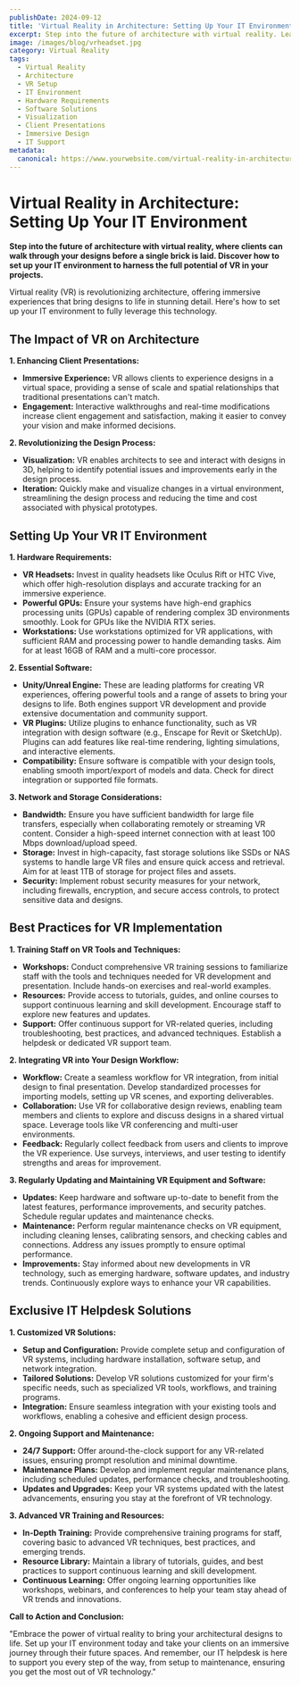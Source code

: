 ```yaml
---
publishDate: 2024-09-12
title: 'Virtual Reality in Architecture: Setting Up Your IT Environment'
excerpt: Step into the future of architecture with virtual reality. Learn how to set up your IT environment to harness the full potential of VR in your projects.
image: /images/blog/vrheadset.jpg
category: Virtual Reality
tags:
  - Virtual Reality
  - Architecture
  - VR Setup
  - IT Environment
  - Hardware Requirements
  - Software Solutions
  - Visualization
  - Client Presentations
  - Immersive Design
  - IT Support
metadata:
  canonical: https://www.yourwebsite.com/virtual-reality-in-architecture-setting-up-your-it-environment
---
```


# Virtual Reality in Architecture: Setting Up Your IT Environment

**Step into the future of architecture with virtual reality, where clients can walk through your designs before a single brick is laid. Discover how to set up your IT environment to harness the full potential of VR in your projects.**

Virtual reality (VR) is revolutionizing architecture, offering immersive experiences that bring designs to life in stunning detail. Here's how to set up your IT environment to fully leverage this technology.

## The Impact of VR on Architecture

**1. Enhancing Client Presentations:**

- **Immersive Experience:** VR allows clients to experience designs in a virtual space, providing a sense of scale and spatial relationships that traditional presentations can't match.
- **Engagement:** Interactive walkthroughs and real-time modifications increase client engagement and satisfaction, making it easier to convey your vision and make informed decisions.

**2. Revolutionizing the Design Process:**

- **Visualization:** VR enables architects to see and interact with designs in 3D, helping to identify potential issues and improvements early in the design process.
- **Iteration:** Quickly make and visualize changes in a virtual environment, streamlining the design process and reducing the time and cost associated with physical prototypes.

## Setting Up Your VR IT Environment

**1. Hardware Requirements:**

- **VR Headsets:** Invest in quality headsets like Oculus Rift or HTC Vive, which offer high-resolution displays and accurate tracking for an immersive experience.
- **Powerful GPUs:** Ensure your systems have high-end graphics processing units (GPUs) capable of rendering complex 3D environments smoothly. Look for GPUs like the NVIDIA RTX series.
- **Workstations:** Use workstations optimized for VR applications, with sufficient RAM and processing power to handle demanding tasks. Aim for at least 16GB of RAM and a multi-core processor.

**2. Essential Software:**

- **Unity/Unreal Engine:** These are leading platforms for creating VR experiences, offering powerful tools and a range of assets to bring your designs to life. Both engines support VR development and provide extensive documentation and community support.
- **VR Plugins:** Utilize plugins to enhance functionality, such as VR integration with design software (e.g., Enscape for Revit or SketchUp). Plugins can add features like real-time rendering, lighting simulations, and interactive elements.
- **Compatibility:** Ensure software is compatible with your design tools, enabling smooth import/export of models and data. Check for direct integration or supported file formats.

**3. Network and Storage Considerations:**

- **Bandwidth:** Ensure you have sufficient bandwidth for large file transfers, especially when collaborating remotely or streaming VR content. Consider a high-speed internet connection with at least 100 Mbps download/upload speed.
- **Storage:** Invest in high-capacity, fast storage solutions like SSDs or NAS systems to handle large VR files and ensure quick access and retrieval. Aim for at least 1TB of storage for project files and assets.
- **Security:** Implement robust security measures for your network, including firewalls, encryption, and secure access controls, to protect sensitive data and designs.

## Best Practices for VR Implementation

**1. Training Staff on VR Tools and Techniques:**

- **Workshops:** Conduct comprehensive VR training sessions to familiarize staff with the tools and techniques needed for VR development and presentation. Include hands-on exercises and real-world examples.
- **Resources:** Provide access to tutorials, guides, and online courses to support continuous learning and skill development. Encourage staff to explore new features and updates.
- **Support:** Offer continuous support for VR-related queries, including troubleshooting, best practices, and advanced techniques. Establish a helpdesk or dedicated VR support team.

**2. Integrating VR into Your Design Workflow:**

- **Workflow:** Create a seamless workflow for VR integration, from initial design to final presentation. Develop standardized processes for importing models, setting up VR scenes, and exporting deliverables.
- **Collaboration:** Use VR for collaborative design reviews, enabling team members and clients to explore and discuss designs in a shared virtual space. Leverage tools like VR conferencing and multi-user environments.
- **Feedback:** Regularly collect feedback from users and clients to improve the VR experience. Use surveys, interviews, and user testing to identify strengths and areas for improvement.

**3. Regularly Updating and Maintaining VR Equipment and Software:**

- **Updates:** Keep hardware and software up-to-date to benefit from the latest features, performance improvements, and security patches. Schedule regular updates and maintenance checks.
- **Maintenance:** Perform regular maintenance checks on VR equipment, including cleaning lenses, calibrating sensors, and checking cables and connections. Address any issues promptly to ensure optimal performance.
- **Improvements:** Stay informed about new developments in VR technology, such as emerging hardware, software updates, and industry trends. Continuously explore ways to enhance your VR capabilities.

## Exclusive IT Helpdesk Solutions

**1. Customized VR Solutions:**

- **Setup and Configuration:** Provide complete setup and configuration of VR systems, including hardware installation, software setup, and network integration.
- **Tailored Solutions:** Develop VR solutions customized for your firm's specific needs, such as specialized VR tools, workflows, and training programs.
- **Integration:** Ensure seamless integration with your existing tools and workflows, enabling a cohesive and efficient design process.

**2. Ongoing Support and Maintenance:**

- **24/7 Support:** Offer around-the-clock support for any VR-related issues, ensuring prompt resolution and minimal downtime.
- **Maintenance Plans:** Develop and implement regular maintenance plans, including scheduled updates, performance checks, and troubleshooting.
- **Updates and Upgrades:** Keep your VR systems updated with the latest advancements, ensuring you stay at the forefront of VR technology.

**3. Advanced VR Training and Resources:**

- **In-Depth Training:** Provide comprehensive training programs for staff, covering basic to advanced VR techniques, best practices, and emerging trends.
- **Resource Library:** Maintain a library of tutorials, guides, and best practices to support continuous learning and skill development.
- **Continuous Learning:** Offer ongoing learning opportunities like workshops, webinars, and conferences to help your team stay ahead of VR trends and innovations.

**Call to Action and Conclusion:**

"Embrace the power of virtual reality to bring your architectural designs to life. Set up your IT environment today and take your clients on an immersive journey through their future spaces. And remember, our IT helpdesk is here to support you every step of the way, from setup to maintenance, ensuring you get the most out of VR technology."
